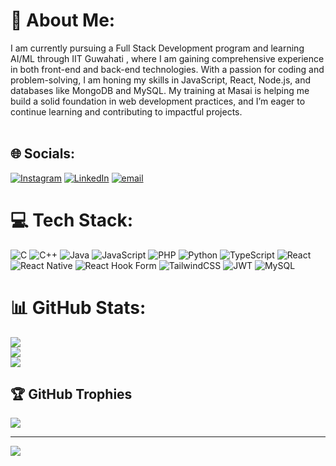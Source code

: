 # 💫 About Me:
I am currently pursuing a Full Stack Development program and learning AI/ML through IIT Guwahati , where I am gaining comprehensive experience in both front-end and back-end technologies. With a passion for coding and problem-solving, I am honing my skills in JavaScript, React, Node.js, and databases like MongoDB and MySQL. My training at Masai is helping me build a solid foundation in web development practices, and I’m eager to continue learning and contributing to impactful projects.<br><br>


## 🌐 Socials:
[![Instagram](https://img.shields.io/badge/Instagram-%23E4405F.svg?logo=Instagram&logoColor=white)](https://instagram.com/_simply.abhas) [![LinkedIn](https://img.shields.io/badge/LinkedIn-%230077B5.svg?logo=linkedin&logoColor=white)](https://linkedin.com/in/www.linkedin.com/in/abhassomkuwar03) [![email](https://img.shields.io/badge/Email-D14836?logo=gmail&logoColor=white)](mailto:abhassomkuwar7@gmail.com) 

# 💻 Tech Stack:
![C](https://img.shields.io/badge/c-%2300599C.svg?style=for-the-badge&logo=c&logoColor=white) ![C++](https://img.shields.io/badge/c++-%2300599C.svg?style=for-the-badge&logo=c%2B%2B&logoColor=white) ![Java](https://img.shields.io/badge/java-%23ED8B00.svg?style=for-the-badge&logo=openjdk&logoColor=white) ![JavaScript](https://img.shields.io/badge/javascript-%23323330.svg?style=for-the-badge&logo=javascript&logoColor=%23F7DF1E) ![PHP](https://img.shields.io/badge/php-%23777BB4.svg?style=for-the-badge&logo=php&logoColor=white) ![Python](https://img.shields.io/badge/python-3670A0?style=for-the-badge&logo=python&logoColor=ffdd54) ![TypeScript](https://img.shields.io/badge/typescript-%23007ACC.svg?style=for-the-badge&logo=typescript&logoColor=white) ![React](https://img.shields.io/badge/react-%2320232a.svg?style=for-the-badge&logo=react&logoColor=%2361DAFB) ![React Native](https://img.shields.io/badge/react_native-%2320232a.svg?style=for-the-badge&logo=react&logoColor=%2361DAFB) ![React Hook Form](https://img.shields.io/badge/React%20Hook%20Form-%23EC5990.svg?style=for-the-badge&logo=reacthookform&logoColor=white) ![TailwindCSS](https://img.shields.io/badge/tailwindcss-%2338B2AC.svg?style=for-the-badge&logo=tailwind-css&logoColor=white) ![JWT](https://img.shields.io/badge/JWT-black?style=for-the-badge&logo=JSON%20web%20tokens) ![MySQL](https://img.shields.io/badge/mysql-4479A1.svg?style=for-the-badge&logo=mysql&logoColor=white)
# 📊 GitHub Stats:
![](https://github-readme-stats.vercel.app/api?username=Abhas7&theme=shadow_blue&hide_border=false&include_all_commits=false&count_private=false)<br/>
![](https://github-readme-streak-stats.herokuapp.com/?user=Abhas7&theme=shadow_blue&hide_border=false)<br/>
![](https://github-readme-stats.vercel.app/api/top-langs/?username=Abhas7&theme=shadow_blue&hide_border=false&include_all_commits=false&count_private=false&layout=compact)

## 🏆 GitHub Trophies
![](https://github-profile-trophy.vercel.app/?username=Abhas7&theme=radical&no-frame=false&no-bg=true&margin-w=4)

---
[![](https://visitcount.itsvg.in/api?id=Abhas7&icon=0&color=0)](https://visitcount.itsvg.in)

<!-- Proudly created with GPRM ( https://gprm.itsvg.in ) -->
